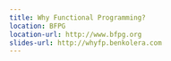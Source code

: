 ```yaml
---
title: Why Functional Programming?
location: BFPG
location-url: http://www.bfpg.org
slides-url: http://whyfp.benkolera.com
---
```


